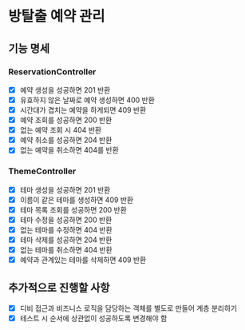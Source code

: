 # 방탈출 예약 관리

## 기능 명세

### ReservationController

- [x] 예약 생성을 성공하면 201 반환
- [x] 유효하지 않은 날짜로 예약 생성하면 400 반환
- [x] 시간대가 겹치는 예약을 하게되면 409 반환
- [x] 예약 조회를 성공하면 200 반환
- [x] 없는 예약 조회 시 404 반환
- [x] 예약 취소를 성공하면 204 반환
- [x] 없는 예약을 취소하면 404를 반환

### ThemeController

- [x] 테마 생성을 성공하면 201 반환
- [x] 이름이 같은 테마를 생성하면 409 반환
- [x] 테마 목록 조회를 성공하면 200 반환
- [x] 테마 수정을 성공하면 200 반환
- [x] 없는 테마를 수정하면 404 반환
- [x] 테마 삭제를 성공하면 204 반환
- [x] 없는 테마를 취소하면 404 반환
- [x] 예약과 관계있는 테마를 삭제하면 409 반환
    
## 추가적으로 진행할 사항

- [x] 디비 접근과 비즈니스 로직을 담당하는 객체를 별도로 만들어 계층 분리하기
- [x] 테스트 시 순서에 상관없이 성공하도록 변경해야 함
